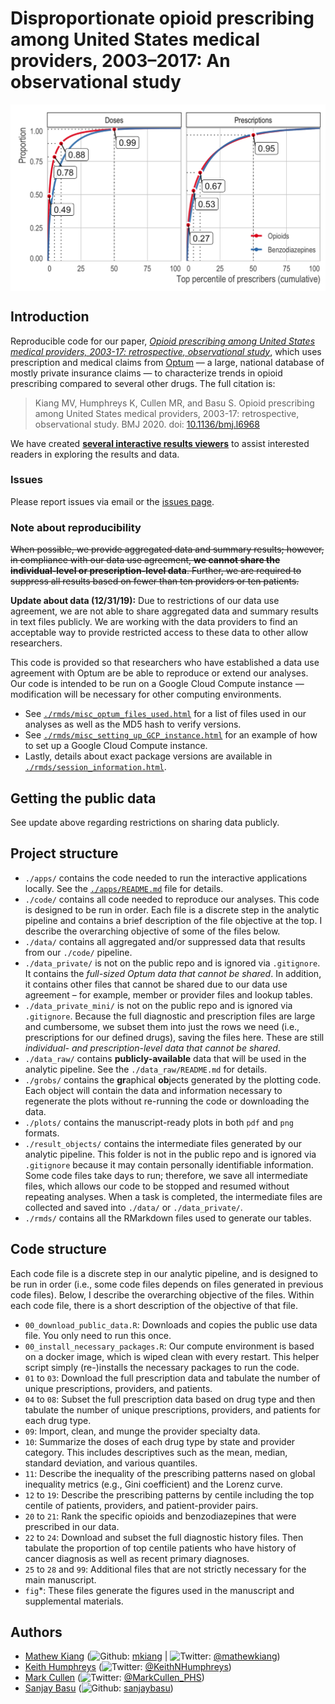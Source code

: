
<!-- README.md is generated from README.Rmd. Please edit that file -->

# Disproportionate opioid prescribing among United States medical providers, 2003–2017: An observational study

<p align="center">

<img src="./plots/fig01_lorenz_US_2017.png" width="550px" style="display: block; margin: auto;" />

</p>

## Introduction

Reproducible code for our paper, [*Opioid prescribing among United
States medical providers, 2003-17: retrospective, observational
study*](https://www.doi.org/10.1136/bmj.l6968), which uses prescription
and medical claims from
[Optum](https://www.optum.com/solutions/data-analytics/data.html) — a
large, national database of mostly private insurance claims — to
characterize trends in opioid prescribing compared to several other
drugs. The full citation is:

> Kiang MV, Humphreys K, Cullen MR, and Basu S. Opioid prescribing among
> United States medical providers, 2003-17: retrospective, observational
> study. BMJ 2020. doi:
> [10.1136/bmj.l6968](https://www.doi.org/10.1136/bmj.l6968)

We have created [**several interactive results
viewers**](https://github.com/mkiang/disproportionate_prescribing/tree/master/apps)
to assist interested readers in exploring the results and data.

### Issues

Please report issues via email or the [issues
page](https://github.com/mkiang/disproportionate_prescribing/issues).

### Note about reproducibility

~~When possible, we provide aggregated data and summary results;
however, in compliance with our data use agreement, **we cannot share
the individual-level or prescription-level data**. Further, we are
required to suppress all results based on fewer than ten providers or
ten patients.~~

**Update about data (12/31/19):** Due to restrictions of our data use
agreement, we are not able to share aggregated data and summary results
in text files publicly. We are working with the data providers to find
an acceptable way to provide restricted access to these data to other
allow researchers.

This code is provided so that researchers who have established a data
use agreement with Optum are be able to reproduce or extend our
analyses. Our code is intended to be run on a Google Cloud Compute
instance — modification will be necessary for other computing
environments.

  - See
    [`./rmds/misc_optum_files_used.html`](http://htmlpreview.github.io/?https://github.com/mkiang/disproportionate_prescribing/blob/master/rmds/misc_optum_files_used.html)
    for a list of files used in our analyses as well as the MD5 hash to
    verify versions.
  - See
    [`./rmds/misc_setting_up_GCP_instance.html`](http://htmlpreview.github.io/?https://github.com/mkiang/disproportionate_prescribing/blob/master/rmds/misc_setting_up_GCP_instance.html)
    for an example of how to set up a Google Cloud Compute instance.
  - Lastly, details about exact package versions are available in
    [`./rmds/session_information.html`](http://htmlpreview.github.io/?https://github.com/mkiang/disproportionate_prescribing/blob/master/rmds/misc_session_information.html).

## Getting the public data

See update above regarding restrictions on sharing data publicly.

## Project structure

  - `./apps/` contains the code needed to run the interactive
    applications locally. See the
    [`./apps/README.md`](https://github.com/mkiang/disproportionate_prescribing/blob/master/apps)
    file for details.
  - `./code/` contains all code needed to reproduce our analyses. This
    code is designed to be run in order. Each file is a discrete step in
    the analytic pipeline and contains a brief description of the file
    objective at the top. I describe the overarching objective of some
    of the files below.
  - `./data/` contains all aggregated and/or suppressed data that
    results from our `./code/` pipeline.
  - `./data_private/` is not on the public repo and is ignored via
    `.gitignore`. It contains the *full-sized Optum data that cannot be
    shared*. In addition, it contains other files that cannot be shared
    due to our data use agreement – for example, member or provider
    files and lookup tables.
  - `./data_private_mini/` is not on the public repo and is ignored via
    `.gitignore`. Because the full diagnostic and prescription files are
    large and cumbersome, we subset them into just the rows we need
    (i.e., prescriptions for our defined drugs), saving the files here.
    These are still *individual- and prescription-level data that cannot
    be shared*.
  - `./data_raw/` contains **publicly-available** data that will be used
    in the analytic pipeline. See the `./data_raw/README.md` for
    details.
  - `./grobs/` contains the **gr**aphical **ob**jects generated by the
    plotting code. Each object will contain the data and information
    necessary to regenerate the plots without re-running the code or
    downloading the data.
  - `./plots/` contains the manuscript-ready plots in both `pdf` and
    `png` formats.
  - `./result_objects/` contains the intermediate files generated by our
    analytic pipeline. This folder is not in the public repo and is
    ignored via `.gitignore` because it may contain personally
    identifiable information. Some code files take days to run;
    therefore, we save all intermediate files, which allows our code to
    be stopped and resumed without repeating analyses. When a task is
    completed, the intermediate files are collected and saved into
    `./data/` or `./data_private/`.
  - `./rmds/` contains all the RMarkdown files used to generate our
    tables.

## Code structure

Each code file is a discrete step in our analytic pipeline, and is
designed to be run in order (i.e., some code files depends on files
generated in previous code files). Below, I describe the overarching
objective of the files. Within each code file, there is a short
description of the objective of that file.

  - `00_download_public_data.R`: Downloads and copies the public use
    data file. You only need to run this once.
  - `00_install_necessary_packages.R`: Our compute environment is based
    on a docker image, which is wiped clean with every restart. This
    helper script simply (re-)installs the necessary packages to run the
    code.
  - `01` to `03`: Download the full prescription data and tabulate the
    number of unique prescriptions, providers, and patients.
  - `04` to `08`: Subset the full prescription data based on drug type
    and then tabulate the number of unique prescriptions, providers, and
    patients for each drug type.
  - `09`: Import, clean, and munge the provider specialty data.
  - `10`: Summarize the doses of each drug type by state and provider
    category. This includes descriptives such as the mean, median,
    standard deviation, and various quantiles.
  - `11`: Describe the inequality of the prescribing patterns nased on
    global inequality metrics (e.g., Gini coefficient) and the Lorenz
    curve.
  - `12` to `19`: Describe the prescribing patterns by centile including
    the top centile of patients, providers, and patient-provider pairs.
  - `20` to `21`: Rank the specific opioids and benzodiazepines that
    were prescribed in our data.
  - `22` to `24`: Download and subset the full diagnostic history files.
    Then tabulate the proportion of top centile patients who have
    history of cancer diagnosis as well as recent primary diagnoses.
  - `25` to `28` and `99`: Additional files that are not strictly
    necessary for the main manuscript.
  - `fig`\*: These files generate the figures used in the manuscript and
    supplemental materials.

## Authors

  - [Mathew Kiang](https://mathewkiang.com)
    (![Github](http://i.imgur.com/9I6NRUm.png):
    [mkiang](https://github.com/mkiang) |
    ![Twitter](http://i.imgur.com/wWzX9uB.png):
    [@mathewkiang](https://twitter.com/mathewkiang))
  - [Keith Humphreys](https://profiles.stanford.edu/keith-humphreys)
    (![Twitter](http://i.imgur.com/wWzX9uB.png):
    [@KeithNHumphreys](https://twitter.com/keithnhumphreys))
  - [Mark Cullen](https://profiles.stanford.edu/mark-cullen)
    (![Twitter](http://i.imgur.com/wWzX9uB.png):
    [@MarkCullen\_PHS](https://twitter.com/markcullen_phs))
  - [Sanjay
    Basu](https://primarycare.hms.harvard.edu/faculty-staff/sanjay-basu)
    (![Github](http://i.imgur.com/9I6NRUm.png):
    [sanjaybasu](https://github.com/sanjaybasu))
